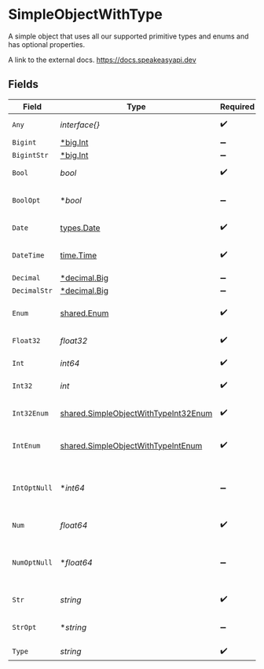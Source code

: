 # SimpleObjectWithType

A simple object that uses all our supported primitive types and enums and has optional properties.

A link to the external docs.
<https://docs.speakeasyapi.dev>


## Fields

| Field                                                                                        | Type                                                                                         | Required                                                                                     | Description                                                                                  | Example                                                                                      |
| -------------------------------------------------------------------------------------------- | -------------------------------------------------------------------------------------------- | -------------------------------------------------------------------------------------------- | -------------------------------------------------------------------------------------------- | -------------------------------------------------------------------------------------------- |
| `Any`                                                                                        | *interface{}*                                                                                | :heavy_check_mark:                                                                           | An any property.                                                                             | any                                                                                          |
| `Bigint`                                                                                     | [*big.Int](https://pkg.go.dev/math/big#Int)                                                  | :heavy_minus_sign:                                                                           | N/A                                                                                          | 8821239038968084                                                                             |
| `BigintStr`                                                                                  | [*big.Int](https://pkg.go.dev/math/big#Int)                                                  | :heavy_minus_sign:                                                                           | N/A                                                                                          | 9223372036854775808                                                                          |
| `Bool`                                                                                       | *bool*                                                                                       | :heavy_check_mark:                                                                           | A boolean property.                                                                          | true                                                                                         |
| `BoolOpt`                                                                                    | **bool*                                                                                      | :heavy_minus_sign:                                                                           | An optional boolean property.                                                                | true                                                                                         |
| `Date`                                                                                       | [types.Date](../../types/date.md)                                                            | :heavy_check_mark:                                                                           | A date property.                                                                             | 2020-01-01                                                                                   |
| `DateTime`                                                                                   | [time.Time](https://pkg.go.dev/time#Time)                                                    | :heavy_check_mark:                                                                           | A date-time property.                                                                        | 2020-01-01T00:00:00.000000001Z                                                               |
| `Decimal`                                                                                    | [*decimal.Big](https://pkg.go.dev/github.com/ericlagergren/decimal#Big)                      | :heavy_minus_sign:                                                                           | N/A                                                                                          | 3.141592653589793                                                                            |
| `DecimalStr`                                                                                 | [*decimal.Big](https://pkg.go.dev/github.com/ericlagergren/decimal#Big)                      | :heavy_minus_sign:                                                                           | N/A                                                                                          | 3.14159265358979344719667586                                                                 |
| `Enum`                                                                                       | [shared.Enum](../../models/shared/enum.md)                                                   | :heavy_check_mark:                                                                           | A string based enum                                                                          | one                                                                                          |
| `Float32`                                                                                    | *float32*                                                                                    | :heavy_check_mark:                                                                           | A float32 property.                                                                          | 1.1                                                                                          |
| `Int`                                                                                        | *int64*                                                                                      | :heavy_check_mark:                                                                           | An integer property.                                                                         | 1                                                                                            |
| `Int32`                                                                                      | *int*                                                                                        | :heavy_check_mark:                                                                           | An int32 property.                                                                           | 1                                                                                            |
| `Int32Enum`                                                                                  | [shared.SimpleObjectWithTypeInt32Enum](../../models/shared/simpleobjectwithtypeint32enum.md) | :heavy_check_mark:                                                                           | An int32 enum property.                                                                      | 55                                                                                           |
| `IntEnum`                                                                                    | [shared.SimpleObjectWithTypeIntEnum](../../models/shared/simpleobjectwithtypeintenum.md)     | :heavy_check_mark:                                                                           | An integer enum property.                                                                    | 2                                                                                            |
| `IntOptNull`                                                                                 | **int64*                                                                                     | :heavy_minus_sign:                                                                           | An optional integer property will be null for tests.                                         |                                                                                              |
| `Num`                                                                                        | *float64*                                                                                    | :heavy_check_mark:                                                                           | A number property.                                                                           | 1.1                                                                                          |
| `NumOptNull`                                                                                 | **float64*                                                                                   | :heavy_minus_sign:                                                                           | An optional number property will be null for tests.                                          |                                                                                              |
| `Str`                                                                                        | *string*                                                                                     | :heavy_check_mark:                                                                           | A string property.                                                                           | test                                                                                         |
| `StrOpt`                                                                                     | **string*                                                                                    | :heavy_minus_sign:                                                                           | An optional string property.                                                                 | testOptional                                                                                 |
| `Type`                                                                                       | *string*                                                                                     | :heavy_check_mark:                                                                           | N/A                                                                                          |                                                                                              |